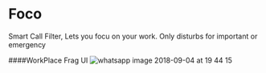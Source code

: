 # Foco
Smart Call Filter, Lets you focu on your work. Only disturbs for important or emergency

####WorkPlace Frag UI
![whatsapp image 2018-09-04 at 19 44 15](https://user-images.githubusercontent.com/24780524/45036789-0bc92e00-b07b-11e8-8523-48483dcdbb06.jpeg)

